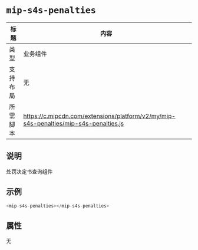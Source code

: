 # `mip-s4s-penalties`

标题|内容
----|----
类型|业务组件
支持布局|无
所需脚本|https://c.mipcdn.com/extensions/platform/v2/my/mip-s4s-penalties/mip-s4s-penalties.js

## 说明

处罚决定书查询组件

## 示例

```js
<mip-s4s-penalties></mip-s4s-penalties>
```

## 属性

无
